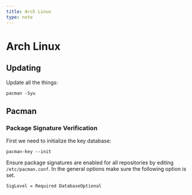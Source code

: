 ```yaml
---
title: Arch Linux
type: note
---
```


# Arch Linux

## Updating

Update all the things:

```
pacman -Syu
```

## Pacman

### Package Signature Verification

First we need to initialize the key database:

```
pacman-key --init
```

Ensure package signatures are enabled for all repositories by editing
`/etc/pacman.conf`. In the general options make sure the following option is
set.

```
SigLevel = Required DatabaseOptional
```

